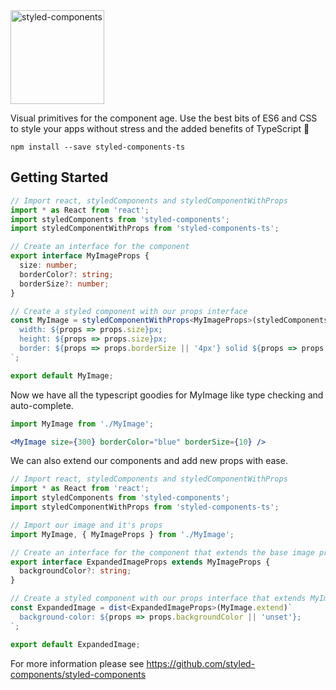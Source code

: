 <a href="https://www.styled-components.com">
  <img alt="styled-components" src="https://raw.githubusercontent.com/styled-components/brand/master/styled-components.png" height="150px" />
</a>
<br />

Visual primitives for the component age. Use the best bits of ES6 and CSS to style your apps without stress and the added benefits of TypeScript 💅

```
npm install --save styled-components-ts
```

## Getting Started

```typescript
// Import react, styledComponents and styledComponentWithProps
import * as React from 'react';
import styledComponents from 'styled-components';
import styledComponentWithProps from 'styled-components-ts';

// Create an interface for the component
export interface MyImageProps {
  size: number;
  borderColor?: string;
  borderSize?: number;
}

// Create a styled component with our props interface
const MyImage = styledComponentWithProps<MyImageProps>(styledComponents.img) `
  width: ${props => props.size}px;
  height: ${props => props.size}px;
  border: ${props => props.borderSize || '4px'} solid ${props => props.borderColor || 'black'}
`;

export default MyImage;

```

Now we have all the typescript goodies for MyImage like type checking and auto-complete.
```jsx
import MyImage from './MyImage';

<MyImage size={300} borderColor="blue" borderSize={10} />
```

We can also extend our components and add new props with ease.
```typescript
// Import react, styledComponents and styledComponentWithProps
import * as React from 'react';
import styledComponents from 'styled-components';
import styledComponentWithProps from 'styled-components-ts';

// Import our image and it's props
import MyImage, { MyImageProps } from './MyImage';

// Create an interface for the component that extends the base image props
export interface ExpandedImageProps extends MyImageProps {
  backgroundColor?: string;
}

// Create a styled component with our props interface that extends MyImage
const ExpandedImage = dist<ExpandedImageProps>(MyImage.extend)`
  background-color: ${props => props.backgroundColor || 'unset'};
`;

export default ExpandedImage;
```

For more information please see https://github.com/styled-components/styled-components